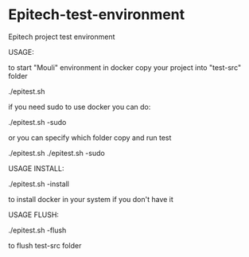 # Epitech-test-environment
Epitech project test environment

USAGE:

to start "Mouli" environment in docker copy your project into "test-src" folder

./epitest.sh

if you need sudo to use docker you can do:

./epitest.sh -sudo

or you can specify which folder copy and run test

./epitest.sh <link to folder>
./epitest.sh -sudo <link to folder>

USAGE INSTALL:

./epitest.sh -install

to install docker in your system if you don't have it

USAGE FLUSH:

./epitest.sh -flush

to flush test-src folder